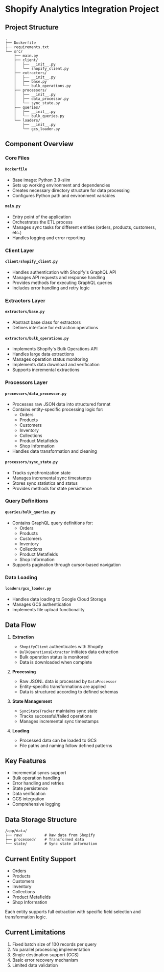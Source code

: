 # Shopify Analytics Integration Project

## Project Structure
```
.
├── Dockerfile
├── requirements.txt
└── src/
    ├── main.py
    ├── client/
    │   ├── __init__.py
    │   └── shopify_client.py
    ├── extractors/
    │   ├── __init__.py
    │   ├── base.py
    │   └── bulk_operations.py
    ├── processors/
    │   ├── __init__.py
    │   ├── data_processor.py
    │   └── sync_state.py
    ├── queries/
    │   ├── __init__.py
    │   └── bulk_queries.py
    └── loaders/
        ├── __init__.py
        └── gcs_loader.py
```

## Component Overview

### Core Files

#### `Dockerfile`
- Base image: Python 3.9-slim
- Sets up working environment and dependencies
- Creates necessary directory structure for data processing
- Configures Python path and environment variables

#### `main.py`
- Entry point of the application
- Orchestrates the ETL process
- Manages sync tasks for different entities (orders, products, customers, etc.)
- Handles logging and error reporting

### Client Layer

#### `client/shopify_client.py`
- Handles authentication with Shopify's GraphQL API
- Manages API requests and response handling
- Provides methods for executing GraphQL queries
- Includes error handling and retry logic

### Extractors Layer

#### `extractors/base.py`
- Abstract base class for extractors
- Defines interface for extraction operations

#### `extractors/bulk_operations.py`
- Implements Shopify's Bulk Operations API
- Handles large data extractions
- Manages operation status monitoring
- Implements data download and verification
- Supports incremental extractions

### Processors Layer

#### `processors/data_processor.py`
- Processes raw JSON data into structured format
- Contains entity-specific processing logic for:
  - Orders
  - Products
  - Customers
  - Inventory
  - Collections
  - Product Metafields
  - Shop Information
- Handles data transformation and cleaning

#### `processors/sync_state.py`
- Tracks synchronization state
- Manages incremental sync timestamps
- Stores sync statistics and status
- Provides methods for state persistence

### Query Definitions

#### `queries/bulk_queries.py`
- Contains GraphQL query definitions for:
  - Orders
  - Products
  - Customers
  - Inventory
  - Collections
  - Product Metafields
  - Shop Information
- Supports pagination through cursor-based navigation

### Data Loading

#### `loaders/gcs_loader.py`
- Handles data loading to Google Cloud Storage
- Manages GCS authentication
- Implements file upload functionality

## Data Flow

1. **Extraction**
   - `ShopifyClient` authenticates with Shopify
   - `BulkOperationsExtractor` initiates data extraction
   - Bulk operation status is monitored
   - Data is downloaded when complete

2. **Processing**
   - Raw JSONL data is processed by `DataProcessor`
   - Entity-specific transformations are applied
   - Data is structured according to defined schemas

3. **State Management**
   - `SyncStateTracker` maintains sync state
   - Tracks successful/failed operations
   - Manages incremental sync timestamps

4. **Loading**
   - Processed data can be loaded to GCS
   - File paths and naming follow defined patterns

## Key Features

- Incremental syncs support
- Bulk operation handling
- Error handling and retries
- State persistence
- Data verification
- GCS integration
- Comprehensive logging

## Data Storage Structure

```
/app/data/
├── raw/          # Raw data from Shopify
├── processed/    # Transformed data
└── state/        # Sync state information
```

## Current Entity Support

- Orders
- Products
- Customers
- Inventory
- Collections
- Product Metafields
- Shop Information

Each entity supports full extraction with specific field selection and transformation logic.

## Current Limitations

1. Fixed batch size of 100 records per query
2. No parallel processing implementation
3. Single destination support (GCS)
4. Basic error recovery mechanism
5. Limited data validation